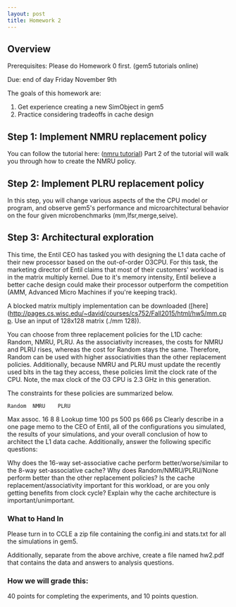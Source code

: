 ```yaml
---
layout: post
title: Homework 2
---
```


## Overview

Prerequisites: Please do Homework 0 first. (gem5 tutorials online)

Due: end of day Friday November 9th

The goals of this homework are:
1. Get experience creating a new SimObject in gem5
2. Practice considering tradeoffs in cache design

## Step 1: Implement NMRU replacement policy

You can follow the tutorial here: ([nmru tutorial]({{site.baseurl}}/hws/hw2/nmru-tut)) Part 2 of the tutorial will walk you through how to create the NMRU policy.


## Step 2: Implement PLRU replacement policy

In this step, you will change various aspects of the the CPU model or program,
and observe gem5's performance and microarchitectural behavior
on the four given microbenchmarks (mm,lfsr,merge,seive).

## Step 3: Architectural exploration

This time, the Entil CEO has tasked you with designing the L1 data cache of their new processor based on the out-of-order O3CPU. For this task, the marketing director of Entil claims that most of their customers' workload is in the matrix multiply kernel. Due to it's memory intensity, Entil believe a better cache design could make their processor outperform the competition (AMM, Advanced Micro Machines if you're keeping track).

A blocked matrix multiply implementation can be downloaded ([here](http://pages.cs.wisc.edu/~david/courses/cs752/Fall2015/html/hw5/mm.cpp. Use an input of 128x128 matrix (./mm 128)).

You can choose from three replacement policies for the L1D cache: Random, NMRU, PLRU. As the associativity increases, the costs for NMRU and PLRU rises, whereas the cost for Random stays the same. Therefore, Random can be used with higher associativities than the other replacement policies. Additionally, because NMRU and PLRU must update the recently used bits in the tag they access, these policies limit the clock rate of the CPU. Note, the max clock of the O3 CPU is 2.3 GHz in this generation.

The constraints for these policies are summarized below.

 	Random	NMRU	PLRU
Max assoc.	16	8	8
Lookup time	100 ps	500 ps	666 ps
Clearly describe in a one page memo to the CEO of Entil, all of the configurations you simulated, the results of your simulations, and your overall conclusion of how to architect the L1 data cache. Additionally, answer the following specific questions:

Why does the 16-way set-associative cache perform better/worse/similar to the 8-way set-associative cache?
Why does Random/NMRU/PLRU/None perform better than the other replacement policies?
Is the cache replacement/associativity important for this workload, or are you only getting benefits from clock cycle? Explain why the cache architecture is important/unimportant.

### What to Hand In
Please turn in to CCLE a zip file containing the config.ini
and stats.txt for all the simulations in gem5.

Additionally, separate from the above archive, create a file named hw2.pdf
that contains the data and answers to analysis questions.

### How we will grade this:
40 points for completing the experiments, and 10 points question.
